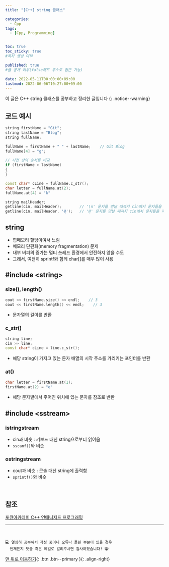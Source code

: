 ```yaml
---
title: "[C++] string 클래스" 

categories:
  - Cpp
tags:
  - [Cpp, Programming]


toc: true
toc_sticky: true
#목차 생성 여부

published: true
#글 공개 여부(false해도 주소로 접근 가능)

date: 2022-05-11T00:00:00+09:00
lastmod: 2022-06-06T10:27:00+09:00
---
```


이 글은 C++ string 클래스를 공부하고 정리한 글입니다
{: .notice--warning}

## 코드 예시
```cpp
string firstName = "Git";
string lastName = "Blog";
string fullName;

fullName = firstName + " " + lastName;    // Git Blog
fullName[4] = "g";

// 사전 상의 순서를 비교
if (firstName > lastName)
{
}

const char* cLine = fullName.c_str();
char letter = fullName.at(2);
fullName.at(4) = "k"

string mailHeader;
getline(cin, mailHeader);        // '\n' 문자를 만날 때까지 cin에서 문자들을 꺼내서 mailHeader에 저장
getline(cin, mailHeader, '@');   // '@' 문자를 만날 때까지 cin에서 문자들을 꺼내서 mailHeader에 저장
```

## string
- 힙메모리 할당이여서 느림
- 메모리 단편화(memory fragmentation) 문제
- 내부 버퍼의 증가는 멀티 쓰레드 환경에서 안전하지 않을 수도
- 그래서, 여전히 sprintf와 함께 char[]를 매우 많이 사용

## #include \<string\>

### size(), length()
```cpp
cout << firstName.size() << endl;    // 3
cout << firstName.length() << endl;    // 3
```
- 문자열의 길이를 반환

### c_str()
```cpp
string line;
cin >> line;
const char* cLine = line.c_str();
```
- 해당 string이 가지고 있는 문자 배열의 시작 주소를 가리키는 포인터를 반환

### at()
```cpp
char letter = firstName.at(1);
firstName.at(2) = "e"
```
- 해당 문자열에서 주어진 위치에 있는 문자를 참조로 반환

## #include \<sstream\>

### istringstream
- cin과 비슷 : 키보드 대신 string으로부터 읽어옴
- `sscanf()`와 비슷

### ostringstream
- cout과 비슷 : 콘솔 대신 string에 출력함
- `sprintf()`와 비슷

<br>

## 참조
[포큐아카데미 C++ 언매니지드 프로그래밍](https://pocu-ko.teachable.com/p/comp3200)

***
<br>

    💻 열심히 공부해서 작성 중이니 오류나 틀린 부분이 있을 경우 
      언제든지 댓글 혹은 메일로 알려주시면 감사하겠습니다! 😸

[맨 위로 이동하기](#){: .btn .btn--primary }{: .align-right}
